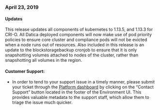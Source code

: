 ### April 23, 2019

#### Updates
This release updates all components of kubernetes to 1.13.5, and 1.13.3 for CRI-O. All Datica deployed components will now make use of pod priority policies to ensure core cluster and compliance pods will not be evicted when a node runs out of resources. Also included in this release is an update to the blockstoragebackup cronjob to ensure that it is only snapshotting volumes attached to nodes of the cluster, rather than snapshotting all volumes in the region.

#### Customer Support:

- In order to tend to your support issue in a timely manner, please submit your ticket through the [Platform dashboard](https://product.datica.com) by clicking on the “Contact Support” button located in the footer of the Environment UI. This provides valuable metadata to the support staff, which allow them to triage the issue much quicker.